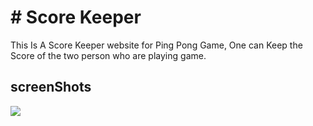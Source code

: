 # # Score Keeper

This Is A Score Keeper website for Ping Pong Game,
One can Keep the Score of the two person who are playing game.

## screenShots
 <img src="D:\Documents\udemy web\scoreKeeper_Try\.gitignore\scorekeeper1.png">